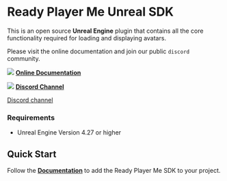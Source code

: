 # Ready Player Me Unreal SDK

This is an open source **Unreal Engine** plugin that contains all the core functionality required for loading and displaying avatars.

Please visit the online documentation and join our public `discord` community.

![](https://i.imgur.com/zGamwPM.png) **[Online Documentation]( https://docs.readyplayer.me/ready-player-me/integration-guides/unreal-sdk )**

![](https://i.imgur.com/FgbNsPN.png) **[Discord Channel]( https://discord.gg/9veRUu2 )**

[Discord channel](https://discord.gg/DzS7MHy)

### Requirements

- Unreal Engine Version 4.27 or higher

## Quick Start

Follow the **[Documentation]( https://docs.readyplayer.me/ready-player-me/integration-guides/unreal-engine/quickstart )** to add the Ready Player Me SDK to your project.
